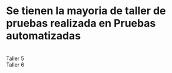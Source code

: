# Se tienen la mayoria de taller de pruebas realizada en Pruebas automatizadas 
<br>
Taller 5
<br>
Taller 6
